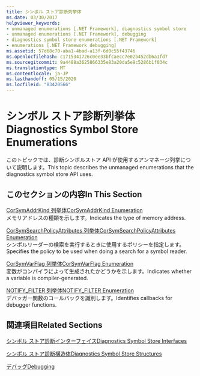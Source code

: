```yaml
---
title: シンボル ストア診断列挙体
ms.date: 03/30/2017
helpviewer_keywords:
- unmanaged enumerations [.NET Framework], diagnostics symbol store
- unmanaged enumerations [.NET Framework], debugging
- diagnostics symbol store enumerations [.NET Framework]
- enumerations [.NET Framework debugging]
ms.assetid: 57d68c70-aba1-4bad-a13f-6d0c55f43746
ms.openlocfilehash: c1715341726c0ee33bfcaecc7e02b452db6a1fd7
ms.sourcegitcommit: 9a4488a3625866335e83a20da5e9c5286b1f034c
ms.translationtype: MT
ms.contentlocale: ja-JP
ms.lasthandoff: 05/15/2020
ms.locfileid: "83420566"
---
```

# <a name="diagnostics-symbol-store-enumerations"></a><span data-ttu-id="0a746-102">シンボル ストア診断列挙体</span><span class="sxs-lookup"><span data-stu-id="0a746-102">Diagnostics Symbol Store Enumerations</span></span>
<span data-ttu-id="0a746-103">このトピックでは、診断シンボルストア API が使用するアンマネージ列挙について説明します。</span><span class="sxs-lookup"><span data-stu-id="0a746-103">This topic describes the unmanaged enumerations that the diagnostics symbol store API uses.</span></span>  
  
## <a name="in-this-section"></a><span data-ttu-id="0a746-104">このセクションの内容</span><span class="sxs-lookup"><span data-stu-id="0a746-104">In This Section</span></span>  
 [<span data-ttu-id="0a746-105">CorSymAddrKind 列挙体</span><span class="sxs-lookup"><span data-stu-id="0a746-105">CorSymAddrKind Enumeration</span></span>](corsymaddrkind-enumeration.md)  
 <span data-ttu-id="0a746-106">メモリアドレスの種類を示します。</span><span class="sxs-lookup"><span data-stu-id="0a746-106">Indicates the type of memory address.</span></span>  
  
 [<span data-ttu-id="0a746-107">CorSymSearchPolicyAttributes 列挙体</span><span class="sxs-lookup"><span data-stu-id="0a746-107">CorSymSearchPolicyAttributes Enumeration</span></span>](corsymsearchpolicyattributes-enumeration.md)  
 <span data-ttu-id="0a746-108">シンボルリーダーの検索を実行するときに使用するポリシーを指定します。</span><span class="sxs-lookup"><span data-stu-id="0a746-108">Specifies the policy to be used when doing a search for a symbol reader.</span></span>  
  
 [<span data-ttu-id="0a746-109">CorSymVarFlag 列挙体</span><span class="sxs-lookup"><span data-stu-id="0a746-109">CorSymVarFlag Enumeration</span></span>](corsymvarflag-enumeration.md)  
 <span data-ttu-id="0a746-110">変数がコンパイラによって生成されたかどうかを示します。</span><span class="sxs-lookup"><span data-stu-id="0a746-110">Indicates whether a variable is compiler-generated.</span></span>  
  
 [<span data-ttu-id="0a746-111">NOTIFY_FILTER 列挙体</span><span class="sxs-lookup"><span data-stu-id="0a746-111">NOTIFY_FILTER Enumeration</span></span>](notify-filter-enumeration.md)  
 <span data-ttu-id="0a746-112">デバッガー関数のコールバックを識別します。</span><span class="sxs-lookup"><span data-stu-id="0a746-112">Identifies callbacks for debugger functions.</span></span>  
  
## <a name="related-sections"></a><span data-ttu-id="0a746-113">関連項目</span><span class="sxs-lookup"><span data-stu-id="0a746-113">Related Sections</span></span>  
 [<span data-ttu-id="0a746-114">シンボル ストア診断インターフェイス</span><span class="sxs-lookup"><span data-stu-id="0a746-114">Diagnostics Symbol Store Interfaces</span></span>](diagnostics-symbol-store-interfaces.md)  
  
 [<span data-ttu-id="0a746-115">シンボル ストア診断構造体</span><span class="sxs-lookup"><span data-stu-id="0a746-115">Diagnostics Symbol Store Structures</span></span>](diagnostics-symbol-store-structures.md)  
  
 [<span data-ttu-id="0a746-116">デバッグ</span><span class="sxs-lookup"><span data-stu-id="0a746-116">Debugging</span></span>](../debugging/index.md)
